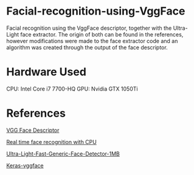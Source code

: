 # Facial-recognition-using-VggFace
Facial recognition using the VggFace descriptor, together with the Ultra-Light face extractor. The origin of both can be found in the references, however modifications were made to the face extractor code and an algorithm was created through the output of the face descriptor.


# Hardware Used
CPU: Intel Core i7 7700-HQ
GPU: Nvidia GTX 1050Ti

# References
[VGG Face Descriptor](http://www.robots.ox.ac.uk/~vgg/software/vgg_face/)

[Real time face recognition with CPU](https://towardsdatascience.com/real-time-face-recognition-with-cpu-983d35cc3ec5)


[Ultra-Light-Fast-Generic-Face-Detector-1MB](https://github.com/Linzaer/Ultra-Light-Fast-Generic-Face-Detector-1MB)

[Keras-vggface](https://github.com/rcmalli/keras-vggface)

